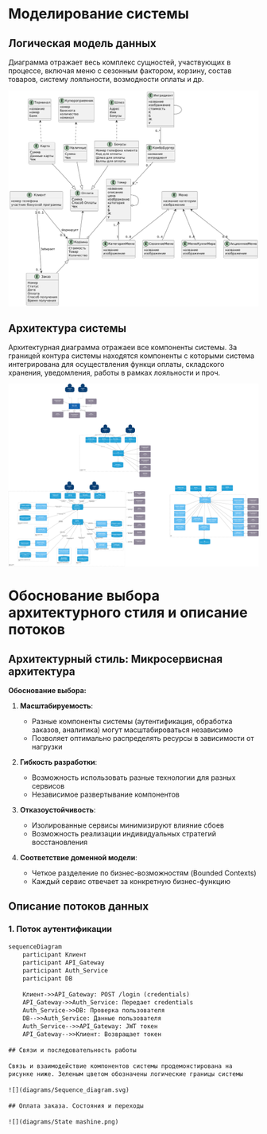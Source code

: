# Моделирование системы

## Логическая модель данных

Диаграмма отражает весь комплекс сущностей, участвующих в процессе, включая меню с сезонным фактором, корзину, состав товаров, систему лояльности, возмодности оплаты и др.

![](diagrams/DataModel.png)

## Архитектура системы

Архитектурная диаграмма отражаеи все компоненты системы. За границей контура системы находятся компоненты с которыми система интегрирована для осуществления функци оплаты, складского хранения, уведомления, работы в рамках лояльности и проч.

![](diagrams/Architecture.png)

# Обоснование выбора архитектурного стиля и описание потоков

## Архитектурный стиль: Микросервисная архитектура

**Обоснование выбора:**

1. **Масштабируемость**:
   - Разные компоненты системы (аутентификация, обработка заказов, аналитика) могут масштабироваться независимо
   - Позволяет оптимально распределять ресурсы в зависимости от нагрузки

2. **Гибкость разработки**:
   - Возможность использовать разные технологии для разных сервисов
   - Независимое развертывание компонентов

3. **Отказоустойчивость**:
   - Изолированные сервисы минимизируют влияние сбоев
   - Возможность реализации индивидуальных стратегий восстановления

4. **Соответствие доменной модели**:
   - Четкое разделение по бизнес-возможностям (Bounded Contexts)
   - Каждый сервис отвечает за конкретную бизнес-функцию

## Описание потоков данных

### 1. Поток аутентификации
```mermaid
sequenceDiagram
    participant Клиент
    participant API_Gateway
    participant Auth_Service
    participant DB
    
    Клиент->>API_Gateway: POST /login (credentials)
    API_Gateway->>Auth_Service: Передает credentials
    Auth_Service->>DB: Проверка пользователя
    DB-->>Auth_Service: Данные пользователя
    Auth_Service-->>API_Gateway: JWT токен
    API_Gateway-->>Клиент: Возвращает токен

## Связи и последовательность работы

Связь и взаимодействие компонентов системы продемонстирована на рисунке ниже. Зеленым цветом обозначены логические границы системы
 
![](diagrams/Sequence_diagram.svg)

## Оплата заказа. Состояния и переходы

![](diagrams/State mashine.png)
